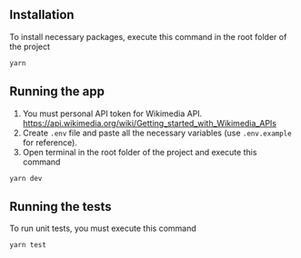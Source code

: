 ## Installation
To install necessary packages, execute this command in the root folder of the project

```bash
yarn
```

## Running the app


1. You must personal API token for Wikimedia API. https://api.wikimedia.org/wiki/Getting_started_with_Wikimedia_APIs
2. Create `.env` file and paste all the necessary variables (use `.env.example` for reference).
3. Open terminal in the root folder of the project and execute this command

```bash
yarn dev
```


## Running the tests
To run unit tests, you must execute this command
```bash
yarn test
```